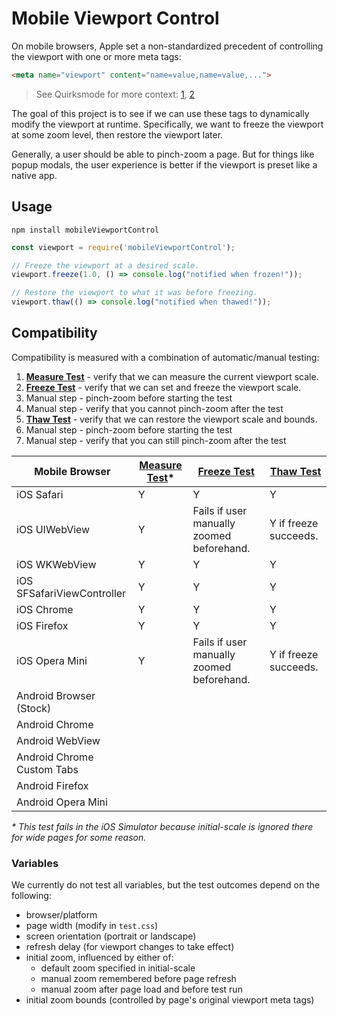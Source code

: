 # Mobile Viewport Control

On mobile browsers, Apple set a non-standardized precedent of controlling the
viewport with one or more meta tags:

```html
<meta name="viewport" content="name=value,name=value,...">
```

> See Quirksmode for more context: [1], [2]

[1]:http://www.quirksmode.org/mobile/viewports2.html
[2]:http://www.quirksmode.org/mobile/metaviewport/

The goal of this project is to see if we can use these tags to dynamically
modify the viewport at runtime. Specifically, we want to freeze the viewport at
some zoom level, then restore the viewport later.

Generally, a user should be able to pinch-zoom a page.  But for things like
popup modals, the user experience is better if the viewport is preset like a
native app.

## Usage

```
npm install mobileViewportControl
```

```js
const viewport = require('mobileViewportControl');

// Freeze the viewport at a desired scale.
viewport.freeze(1.0, () => console.log("notified when frozen!"));

// Restore the viewport to what it was before freezing.
viewport.thaw(() => console.log("notified when thawed!"));
```

## Compatibility

Compatibility is measured with a combination of automatic/manual testing:

1. __[Measure Test]__ - verify that we can measure the current viewport scale.
1. __[Freeze Test]__ - verify that we can set and freeze the viewport scale.
  1. Manual step - pinch-zoom before starting the test
  1. Manual step - verify that you cannot pinch-zoom after the test
1. __[Thaw Test]__ - verify that we can restore the viewport scale and bounds.
  1. Manual step - pinch-zoom before starting the test
  1. Manual step - verify that you can still pinch-zoom after the test

| Mobile Browser             | [Measure Test]\* | [Freeze Test]                             | [Thaw Test]           |
|----------------------------|------------------|-------------------------------------------|-----------------------|
| iOS Safari                 | Y                | Y                                         | Y                     |
| iOS UIWebView              | Y                | Fails if user manually zoomed beforehand. | Y if freeze succeeds. |
| iOS WKWebView              | Y                | Y                                         | Y                     |
| iOS SFSafariViewController | Y                | Y                                         | Y                     |
| iOS Chrome                 | Y                | Y                                         | Y                     |
| iOS Firefox                | Y                | Y                                         | Y                     |
| iOS Opera Mini             | Y                | Fails if user manually zoomed beforehand. | Y if freeze succeeds. |
| Android Browser (Stock)    |                  |                                           |                       |
| Android Chrome             |                  |                                           |                       |
| Android WebView            |                  |                                           |                       |
| Android Chrome Custom Tabs |                  |                                           |                       |
| Android Firefox            |                  |                                           |                       |
| Android Opera Mini         |                  |                                           |                       |

_\* This test fails in the iOS Simulator because initial-scale is ignored there for wide pages for some reason._

[Measure Test]:http://shaunstripe.github.io/mobileViewportControl/test/01-measure.html
[Freeze Test]:http://shaunstripe.github.io/mobileViewportControl/test/02-freeze.html
[Thaw Test]:http://shaunstripe.github.io/mobileViewportControl/test/03-thaw.html

### Variables

We currently do not test all variables, but the test outcomes depend on the following:

- browser/platform
- page width (modify in `test.css`)
- screen orientation (portrait or landscape)
- refresh delay (for viewport changes to take effect)
- initial zoom, influenced by either of:
  - default zoom specified in initial-scale
  - manual zoom remembered before page refresh
  - manual zoom after page load and before test run
- initial zoom bounds (controlled by page's original viewport meta tags)

